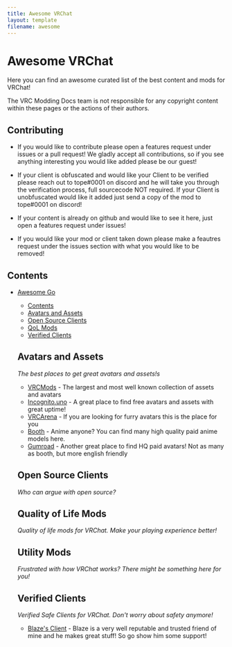 ```yaml
---
title: Awesome VRChat
layout: template
filename: awesome
--- 
```



# Awesome VRChat

Here you can find an awesome curated list of the best content and mods for VRChat! 

The VRC Modding Docs team is not responsible for any copyright content within these pages or the actions of their authors.

## Contributing

- If you would like to contribute please open a features request under issues or a pull request! We gladly accept all contributions, so if you see anything interesting you would like added please be our guest!

- If your client is obfuscated and would like your Client to be verified please reach out to tope#0001 on discord and he will take you through the verification process, full sourcecode NOT required. If your Client is unobfuscated would like it added just send a copy of the mod to tope#0001 on discord!

- If your content is already on github and would like to see it here, just open a features request under issues!

- If you would like your mod or client taken down please make a feautres request under the issues section with what you would like to be removed!

## Contents

- [Awesome Go](#awesome-vrchat)
    - [Contents](#contents)
    - [Avatars and Assets](#avatars-and-assets)
    - [Open Source Clients](#open-source-clients)
    - [QoL Mods](#quality-of-life-mods)
    - [Verified Clients](#verified-clients)



  ## Avatars and Assets

  _The best places to get great avatars and assets!s_

  - [VRCMods](https://vrcmods.com/) - The largest and most well known collection of assets and avatars
  - [Incognito.uno](https://incognito.uno/) - A great place to find free avatars and assets with great uptime!
  - [VRCArena](https://www.vrcarena.com/) - If you are looking for furry avatars this is the place for you
  - [Booth](https://booth.pm/en) - Anime anyone? You can find many high quality paid anime models here.
  - [Gumroad](https://gumroad.com/) - Another great place to find HQ paid avatars! Not as many as booth, but more english friendly
  

  ## Open Source Clients

  _Who can argue with open source?_

  ## Quality of Life Mods

  _Quality of life mods for VRChat. Make your playing experience better!_

  ## Utility Mods

  _Frustrated with how VRChat works? There might be something here for you!_

  ## Verified Clients

  _Verified Safe Clients for VRChat. Don't worry about safety anymore!_

  - [Blaze's Client](https://discord.com/invite/BLAZESCLIENT) - Blaze is a very well reputable and trusted friend of mine and he makes great stuff! So go show him some support!


 





